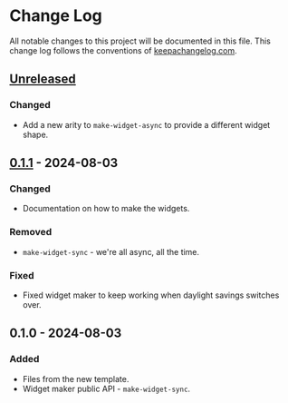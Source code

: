 # Change Log
All notable changes to this project will be documented in this file. This change log follows the conventions of [keepachangelog.com](http://keepachangelog.com/).

## [Unreleased]
### Changed
- Add a new arity to `make-widget-async` to provide a different widget shape.

## [0.1.1] - 2024-08-03
### Changed
- Documentation on how to make the widgets.

### Removed
- `make-widget-sync` - we're all async, all the time.

### Fixed
- Fixed widget maker to keep working when daylight savings switches over.

## 0.1.0 - 2024-08-03
### Added
- Files from the new template.
- Widget maker public API - `make-widget-sync`.

[Unreleased]: https://sourcehost.site/your-name/demo10/compare/0.1.1...HEAD
[0.1.1]: https://sourcehost.site/your-name/demo10/compare/0.1.0...0.1.1
